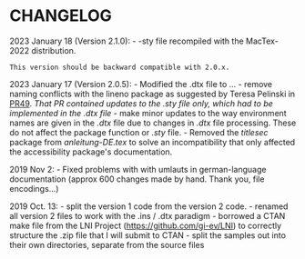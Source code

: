 # CHANGELOG

2023 January 18 (Version 2.1.0):
    - -sty file recompiled with the MacTex-2022 distribution. 
    
    This version should be backward compatible with 2.0.x.

2023 January 17 (Version 2.0.5):
    - Modified the .dtx file to ...
      - remove naming conflicts with the lineno package as suggested by Teresa Pelinski in [PR49](https://github.com/AndyClifton/accessibility/pull/49). _That PR contained updates to the .sty file only, which had to be implemented in the .dtx file_
      - make minor updates to the way environment names are given in the _.dtx_ file due to changes in _.dtx_ file processing. These do not affect the package function or _.sty_ file.
    - Removed the _titlesec_ package from _anleitung-DE.tex_ to solve an incompatibility that only affected the accessibility package's documentation.

2019 Nov 2:
    - Fixed problems with with umlauts in german-language documentation (approx 600 changes made by hand. Thank you, file encodings...)

2019 Oct. 13:
    - split the version 1 code from the version 2 code.
    - renamed all version 2 files to work with the .ins / .dtx paradigm
    - borrowed a CTAN make file from the LNI Project (https://github.com/gi-ev/LNI) to correctly structure the .zip file that I will submit to CTAN
    - split the samples out into their own directories, separate from the source files
